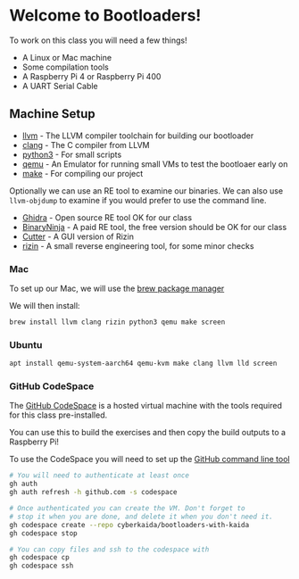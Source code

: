 # Welcome to Bootloaders!

To work on this class you will need a few things!

- A Linux or Mac machine
- Some compilation tools
- A Raspberry Pi 4 or Raspberry Pi 400
- A UART Serial Cable

## Machine Setup

- [llvm](https://llvm.org) - The LLVM compiler toolchain for building our bootloader
- [clang](https://clang.llvm.org) - The C compiler from LLVM
- [python3](https://www.python.org) - For small scripts
- [qemu](https://www.qemu.org) - An Emulator for running small VMs to test the bootloaer early on
- [make](https://www.gnu.org/software/make/) - For compiling our project

Optionally we can use an RE tool to examine our binaries. We can also use `llvm-objdump` to examine
if you would prefer to use the command line.

- [Ghidra](https://ghidra-sre.org) - Open source RE tool OK for our class
- [BinaryNinja](https://binary.ninja) - A paid RE tool, the free version should be OK for our class
- [Cutter](https://cutter.re) - A GUI version of Rizin
- [rizin](https://rizin.re) - A small reverse engineering tool, for some minor checks

### Mac

To set up our Mac, we will use the [brew package manager](https://brew.sh)

We will then install:

```sh
brew install llvm clang rizin python3 qemu make screen
```

### Ubuntu

```sh
apt install qemu-system-aarch64 qemu-kvm make clang llvm lld screen
```

### GitHub CodeSpace

The [GitHub CodeSpace](https://docs.github.com/en/codespaces)
is a hosted virtual machine with the tools required for this class pre-installed.

You can use this to build the exercises and then copy
the build outputs to a Raspberry Pi!

To use the CodeSpace you will need to set up the
[GitHub command line tool](https://github.com/cli/cli#installation)

```sh
# You will need to authenticate at least once
gh auth
gh auth refresh -h github.com -s codespace

# Once authenticated you can create the VM. Don't forget to
# stop it when you are done, and delete it when you don't need it.
gh codespace create --repo cyberkaida/bootloaders-with-kaida
gh codespace stop

# You can copy files and ssh to the codespace with
gh codespace cp
gh codespace ssh
```
